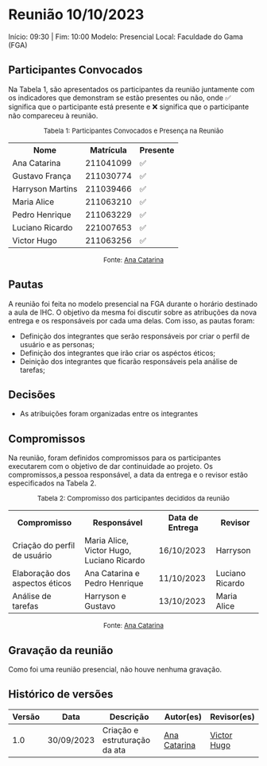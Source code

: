 # Reunião 10/10/2023

Início: 09:30 | Fim: 10:00
Modelo: Presencial
Local: Faculdade do Gama (FGA)

## Participantes Convocados

Na Tabela 1, são apresentados os participantes da reunião juntamente com os indicadores que demonstram se estão presentes ou não, onde ✅ significa que o participante está presente e ❌ significa que o participante não compareceu à reunião.

<center>

<font size="2"><p style="text-align: center">Tabela 1: Participantes Convocados e Presença na Reunião</p></font>

<table align="center">
  <tr>
    <th>Nome</th><th>Matrícula</th><th>Presente</th>
  </tr>
  <tr><td>Ana Catarina</td><td>211041099</td><td>✅</td></tr>
  <tr><td>Gustavo França</td><td>211030774</td><td>✅</td></tr>
  <tr><td>Harryson Martins</td><td>211039466</td><td>✅</td></tr>
  <tr><td>Maria Alice</td><td>211063210</td><td>✅</td></tr>
  <tr><td>Pedro Henrique</td><td>211063229</td><td>✅</td></tr>
  <tr><td>Luciano Ricardo</td><td>221007653</td><td>✅</td></tr>
  <tr><td>Victor Hugo</td><td>211063256</td><td>✅</td></tr>
</table>

<font size="2"><p style="text-align: center">Fonte: [Ana Catarina](https://github.com/an4catarina)</p></font>

</center>



## Pautas

A reunião foi feita no modelo presencial na FGA durante o horário destinado a aula de IHC. O objetivo da mesma foi discutir sobre as atribuções da nova entrega e os responsáveis por cada uma delas. Com isso, as pautas foram:
- Definição dos integrantes que serão responsáveis por criar o perfil de usuário e as personas;
- Definição dos integrantes que irão criar os aspéctos éticos;
- Deinição dos integrantes que ficarão responsáveis pela análise de tarefas;

## Decisões

- As atribuições foram organizadas entre os integrantes

## Compromissos

Na reunião, foram definidos compromissos para os participantes executarem com o objetivo de dar continuidade ao projeto. Os compromissos,a pessoa responsável, a data da entrega e o revisor estão especificados na Tabela 2.

<center>

<font size="2"><p style="text-align: center">Tabela 2: Compromisso dos participantes decididos da reunião</p></font>

<table>
  <tr>
    <th>Compromisso</th><th>Responsável</th><th>Data de Entrega</th><th>Revisor</th>
    </tr>
    <tr><td>Criação do perfil de usuário</td><td>Maria Alice, Victor Hugo, Luciano Ricardo</td><td>16/10/2023</td><td>Harryson</td>
    </tr><tr><td>Elaboração dos aspectos éticos</td><td>Ana Catarina e Pedro Henrique</td><td>11/10/2023</td><td>Luciano Ricardo</td>
    </tr><tr><td>Análise de tarefas</td><td>Harryson e Gustavo</td><td>13/10/2023</td><td>Maria Alice</td>
</table>

<font size="2"><p style="text-align: center">Fonte: [Ana Catarina](https://github.com/an4catarina)</p></font>

</center>



## Gravação da reunião

Como foi uma reunião presencial, não houve nenhuma gravação.

## Histórico de versões

| Versão |    Data    | Descrição                     | Autor(es)                                      | Revisor(es)                                   |
| ------ | :--------: | ----------------------------- | ---------------------------------------------- | --------------------------------------------- |
| 1.0    | 30/09/2023 | Criação e estruturação da ata | [Ana Catarina](https://github.com/an4catarina) | [Victor Hugo](https://github.com/ViictorHugoo)|
